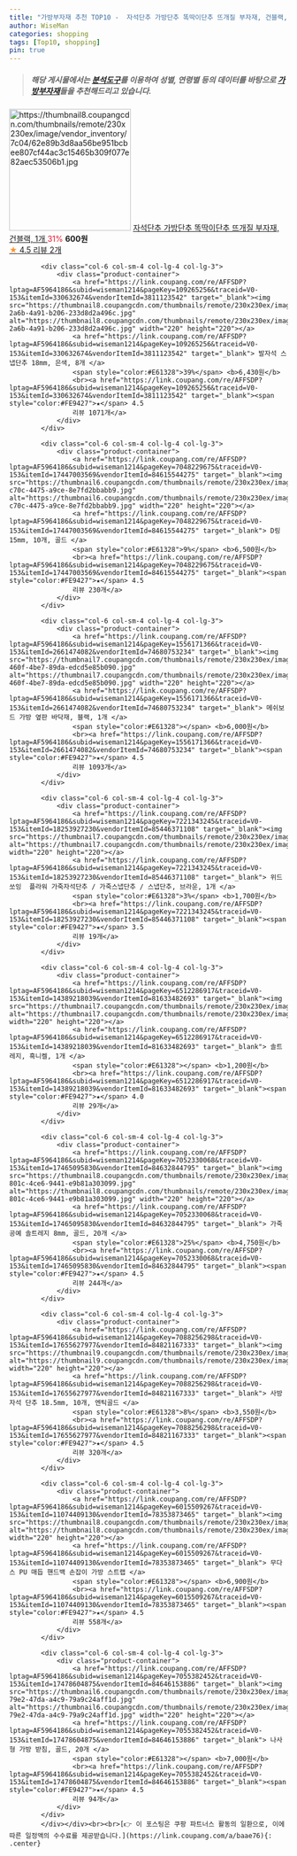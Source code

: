 ```yaml
---
title: "가방부자재 추천 TOP10 -  자석단추 가방단추 똑딱이단추 뜨개질 부자재, 건블랙, 1개 "
author: WiseMan
categories: shopping
tags: [Top10, shopping]
pin: true
---
```


> ##### 해당 게시물에서는 [**분석도구**](https://itemscout.io/)를 이용하여 **성별**, **연령별** 등의 데이터를 바탕으로 [**가방부자재**](https://link.coupang.com/a/baae76)들을 추천해드리고 있습니다.
<div class="container"><div class="row">
            <div class="col-6 col-sm-4 col-lg-4 col-lg-3">
                <div class="product-container">
                    <a href="https://link.coupang.com/re/AFFSDP?lptag=AF5964186&subid=wiseman1214&pageKey=7619162444&traceid=V0-153&itemId=20196348519&vendorItemId=87287316487" target="_blank"><img src="https://thumbnail8.coupangcdn.com/thumbnails/remote/230x230ex/image/vendor_inventory/7c04/62e89b3d8aa56be951bcbee807cf44ac3c15465b309f077e82aec53506b1.jpg" alt="https://thumbnail8.coupangcdn.com/thumbnails/remote/230x230ex/image/vendor_inventory/7c04/62e89b3d8aa56be951bcbee807cf44ac3c15465b309f077e82aec53506b1.jpg" width="220" height="220"></a>
                    <a href="https://link.coupang.com/re/AFFSDP?lptag=AF5964186&subid=wiseman1214&pageKey=7619162444&traceid=V0-153&itemId=20196348519&vendorItemId=87287316487" target="_blank"> 자석단추 가방단추 똑딱이단추 뜨개질 부자재, 건블랙, 1개 </a>
                    <span style="color:#E61328">31%</span> <b>600원</b>
                    <br><a href="https://link.coupang.com/re/AFFSDP?lptag=AF5964186&subid=wiseman1214&pageKey=7619162444&traceid=V0-153&itemId=20196348519&vendorItemId=87287316487" target="_blank"><span style="color:#FE9427">★</span> 4.5
                    리뷰 2개</a>
                </div>
            </div>
            
            <div class="col-6 col-sm-4 col-lg-4 col-lg-3">
                <div class="product-container">
                    <a href="https://link.coupang.com/re/AFFSDP?lptag=AF5964186&subid=wiseman1214&pageKey=109265256&traceid=V0-153&itemId=330632674&vendorItemId=3811123542" target="_blank"><img src="https://thumbnail8.coupangcdn.com/thumbnails/remote/230x230ex/image/retail/images/2018/07/12/22/2/b7e9aea8-2a6b-4a91-b206-233d8d2a496c.jpg" alt="https://thumbnail8.coupangcdn.com/thumbnails/remote/230x230ex/image/retail/images/2018/07/12/22/2/b7e9aea8-2a6b-4a91-b206-233d8d2a496c.jpg" width="220" height="220"></a>
                    <a href="https://link.coupang.com/re/AFFSDP?lptag=AF5964186&subid=wiseman1214&pageKey=109265256&traceid=V0-153&itemId=330632674&vendorItemId=3811123542" target="_blank"> 발자석 스냅단추 18mm, 은색, 8개 </a>
                    <span style="color:#E61328">39%</span> <b>6,430원</b>
                    <br><a href="https://link.coupang.com/re/AFFSDP?lptag=AF5964186&subid=wiseman1214&pageKey=109265256&traceid=V0-153&itemId=330632674&vendorItemId=3811123542" target="_blank"><span style="color:#FE9427">★</span> 4.5
                    리뷰 1071개</a>
                </div>
            </div>
            
            <div class="col-6 col-sm-4 col-lg-4 col-lg-3">
                <div class="product-container">
                    <a href="https://link.coupang.com/re/AFFSDP?lptag=AF5964186&subid=wiseman1214&pageKey=7048229675&traceid=V0-153&itemId=17447003569&vendorItemId=84615544275" target="_blank"><img src="https://thumbnail6.coupangcdn.com/thumbnails/remote/230x230ex/image/retail/images/2023/01/06/17/9/56ed5f99-c70c-4475-a9ce-8e7fd2bbabb9.jpg" alt="https://thumbnail6.coupangcdn.com/thumbnails/remote/230x230ex/image/retail/images/2023/01/06/17/9/56ed5f99-c70c-4475-a9ce-8e7fd2bbabb9.jpg" width="220" height="220"></a>
                    <a href="https://link.coupang.com/re/AFFSDP?lptag=AF5964186&subid=wiseman1214&pageKey=7048229675&traceid=V0-153&itemId=17447003569&vendorItemId=84615544275" target="_blank"> D링 15mm, 10개, 골드 </a>
                    <span style="color:#E61328">9%</span> <b>6,500원</b>
                    <br><a href="https://link.coupang.com/re/AFFSDP?lptag=AF5964186&subid=wiseman1214&pageKey=7048229675&traceid=V0-153&itemId=17447003569&vendorItemId=84615544275" target="_blank"><span style="color:#FE9427">★</span> 4.5
                    리뷰 230개</a>
                </div>
            </div>
            
            <div class="col-6 col-sm-4 col-lg-4 col-lg-3">
                <div class="product-container">
                    <a href="https://link.coupang.com/re/AFFSDP?lptag=AF5964186&subid=wiseman1214&pageKey=1556171366&traceid=V0-153&itemId=2661474082&vendorItemId=74680753234" target="_blank"><img src="https://thumbnail7.coupangcdn.com/thumbnails/remote/230x230ex/image/retail/images/2021/03/25/10/7/5eefca26-460f-4be7-89da-edcd5e85b090.jpg" alt="https://thumbnail7.coupangcdn.com/thumbnails/remote/230x230ex/image/retail/images/2021/03/25/10/7/5eefca26-460f-4be7-89da-edcd5e85b090.jpg" width="220" height="220"></a>
                    <a href="https://link.coupang.com/re/AFFSDP?lptag=AF5964186&subid=wiseman1214&pageKey=1556171366&traceid=V0-153&itemId=2661474082&vendorItemId=74680753234" target="_blank"> 메쉬보드 가방 옆판 바닥재, 블랙, 1개 </a>
                    <span style="color:#E61328"></span> <b>6,000원</b>
                    <br><a href="https://link.coupang.com/re/AFFSDP?lptag=AF5964186&subid=wiseman1214&pageKey=1556171366&traceid=V0-153&itemId=2661474082&vendorItemId=74680753234" target="_blank"><span style="color:#FE9427">★</span> 4.5
                    리뷰 1093개</a>
                </div>
            </div>
            
            <div class="col-6 col-sm-4 col-lg-4 col-lg-3">
                <div class="product-container">
                    <a href="https://link.coupang.com/re/AFFSDP?lptag=AF5964186&subid=wiseman1214&pageKey=7221343245&traceid=V0-153&itemId=18253927230&vendorItemId=85446371108" target="_blank"><img src="https://thumbnail7.coupangcdn.com/thumbnails/remote/230x230ex/image/vendor_inventory/3f94/b74bbfd5cad38c76c83d5e340f5f5a426a69d3e3abc4bd8340979399f0a6.jpg" alt="https://thumbnail7.coupangcdn.com/thumbnails/remote/230x230ex/image/vendor_inventory/3f94/b74bbfd5cad38c76c83d5e340f5f5a426a69d3e3abc4bd8340979399f0a6.jpg" width="220" height="220"></a>
                    <a href="https://link.coupang.com/re/AFFSDP?lptag=AF5964186&subid=wiseman1214&pageKey=7221343245&traceid=V0-153&itemId=18253927230&vendorItemId=85446371108" target="_blank"> 위드쏘잉 ﻿ 플라워 가죽자석단추 / 가죽스냅단추 / 스냅단추, 브라운, 1개 </a>
                    <span style="color:#E61328">3%</span> <b>1,700원</b>
                    <br><a href="https://link.coupang.com/re/AFFSDP?lptag=AF5964186&subid=wiseman1214&pageKey=7221343245&traceid=V0-153&itemId=18253927230&vendorItemId=85446371108" target="_blank"><span style="color:#FE9427">★</span> 3.5
                    리뷰 19개</a>
                </div>
            </div>
            
            <div class="col-6 col-sm-4 col-lg-4 col-lg-3">
                <div class="product-container">
                    <a href="https://link.coupang.com/re/AFFSDP?lptag=AF5964186&subid=wiseman1214&pageKey=6512286917&traceid=V0-153&itemId=14389218039&vendorItemId=81633482693" target="_blank"><img src="https://thumbnail7.coupangcdn.com/thumbnails/remote/230x230ex/image/vendor_inventory/26a0/2c8a4159556194e55398d6915b8ed347b752af0ebac56eacd22d5e27baf1.jpg" alt="https://thumbnail7.coupangcdn.com/thumbnails/remote/230x230ex/image/vendor_inventory/26a0/2c8a4159556194e55398d6915b8ed347b752af0ebac56eacd22d5e27baf1.jpg" width="220" height="220"></a>
                    <a href="https://link.coupang.com/re/AFFSDP?lptag=AF5964186&subid=wiseman1214&pageKey=6512286917&traceid=V0-153&itemId=14389218039&vendorItemId=81633482693" target="_blank"> 솔트레지, 흑니켈, 1개 </a>
                    <span style="color:#E61328"></span> <b>1,200원</b>
                    <br><a href="https://link.coupang.com/re/AFFSDP?lptag=AF5964186&subid=wiseman1214&pageKey=6512286917&traceid=V0-153&itemId=14389218039&vendorItemId=81633482693" target="_blank"><span style="color:#FE9427">★</span> 4.0
                    리뷰 29개</a>
                </div>
            </div>
            
            <div class="col-6 col-sm-4 col-lg-4 col-lg-3">
                <div class="product-container">
                    <a href="https://link.coupang.com/re/AFFSDP?lptag=AF5964186&subid=wiseman1214&pageKey=7052330068&traceid=V0-153&itemId=17465095830&vendorItemId=84632844795" target="_blank"><img src="https://thumbnail8.coupangcdn.com/thumbnails/remote/230x230ex/image/retail/images/2023/01/09/11/3/c3734426-801c-4ce6-9441-e9b81a303099.jpg" alt="https://thumbnail8.coupangcdn.com/thumbnails/remote/230x230ex/image/retail/images/2023/01/09/11/3/c3734426-801c-4ce6-9441-e9b81a303099.jpg" width="220" height="220"></a>
                    <a href="https://link.coupang.com/re/AFFSDP?lptag=AF5964186&subid=wiseman1214&pageKey=7052330068&traceid=V0-153&itemId=17465095830&vendorItemId=84632844795" target="_blank"> 가죽공예 솔트레지 8mm, 골드, 20개 </a>
                    <span style="color:#E61328">25%</span> <b>4,750원</b>
                    <br><a href="https://link.coupang.com/re/AFFSDP?lptag=AF5964186&subid=wiseman1214&pageKey=7052330068&traceid=V0-153&itemId=17465095830&vendorItemId=84632844795" target="_blank"><span style="color:#FE9427">★</span> 4.5
                    리뷰 244개</a>
                </div>
            </div>
            
            <div class="col-6 col-sm-4 col-lg-4 col-lg-3">
                <div class="product-container">
                    <a href="https://link.coupang.com/re/AFFSDP?lptag=AF5964186&subid=wiseman1214&pageKey=7088256298&traceid=V0-153&itemId=17655627977&vendorItemId=84821167333" target="_blank"><img src="https://thumbnail9.coupangcdn.com/thumbnails/remote/230x230ex/image/rs_quotation_api/knyv2kfk/cdb80f13c6514965bf2ff670943a6c14.jpg" alt="https://thumbnail9.coupangcdn.com/thumbnails/remote/230x230ex/image/rs_quotation_api/knyv2kfk/cdb80f13c6514965bf2ff670943a6c14.jpg" width="220" height="220"></a>
                    <a href="https://link.coupang.com/re/AFFSDP?lptag=AF5964186&subid=wiseman1214&pageKey=7088256298&traceid=V0-153&itemId=17655627977&vendorItemId=84821167333" target="_blank"> 사방 자석 단추 18.5mm, 10개, 엔틱골드 </a>
                    <span style="color:#E61328">8%</span> <b>3,550원</b>
                    <br><a href="https://link.coupang.com/re/AFFSDP?lptag=AF5964186&subid=wiseman1214&pageKey=7088256298&traceid=V0-153&itemId=17655627977&vendorItemId=84821167333" target="_blank"><span style="color:#FE9427">★</span> 4.5
                    리뷰 320개</a>
                </div>
            </div>
            
            <div class="col-6 col-sm-4 col-lg-4 col-lg-3">
                <div class="product-container">
                    <a href="https://link.coupang.com/re/AFFSDP?lptag=AF5964186&subid=wiseman1214&pageKey=6015509267&traceid=V0-153&itemId=11074409130&vendorItemId=78353873465" target="_blank"><img src="https://thumbnail8.coupangcdn.com/thumbnails/remote/230x230ex/image/rs_quotation_api/0ncdqtkg/69bc84ff279b4e62b6fbac82fc7a6af8.jpg" alt="https://thumbnail8.coupangcdn.com/thumbnails/remote/230x230ex/image/rs_quotation_api/0ncdqtkg/69bc84ff279b4e62b6fbac82fc7a6af8.jpg" width="220" height="220"></a>
                    <a href="https://link.coupang.com/re/AFFSDP?lptag=AF5964186&subid=wiseman1214&pageKey=6015509267&traceid=V0-153&itemId=11074409130&vendorItemId=78353873465" target="_blank"> 무다스 PU 매듭 핸드백 손잡이 가방 스트랩 </a>
                    <span style="color:#E61328"></span> <b>6,900원</b>
                    <br><a href="https://link.coupang.com/re/AFFSDP?lptag=AF5964186&subid=wiseman1214&pageKey=6015509267&traceid=V0-153&itemId=11074409130&vendorItemId=78353873465" target="_blank"><span style="color:#FE9427">★</span> 4.5
                    리뷰 558개</a>
                </div>
            </div>
            
            <div class="col-6 col-sm-4 col-lg-4 col-lg-3">
                <div class="product-container">
                    <a href="https://link.coupang.com/re/AFFSDP?lptag=AF5964186&subid=wiseman1214&pageKey=7055382452&traceid=V0-153&itemId=17478604875&vendorItemId=84646153886" target="_blank"><img src="https://thumbnail6.coupangcdn.com/thumbnails/remote/230x230ex/image/retail/images/2023/01/10/17/9/8300c485-79e2-47da-a4c9-79a9c24aff1d.jpg" alt="https://thumbnail6.coupangcdn.com/thumbnails/remote/230x230ex/image/retail/images/2023/01/10/17/9/8300c485-79e2-47da-a4c9-79a9c24aff1d.jpg" width="220" height="220"></a>
                    <a href="https://link.coupang.com/re/AFFSDP?lptag=AF5964186&subid=wiseman1214&pageKey=7055382452&traceid=V0-153&itemId=17478604875&vendorItemId=84646153886" target="_blank"> 나사형 가방 받침, 골드, 20개 </a>
                    <span style="color:#E61328"></span> <b>7,000원</b>
                    <br><a href="https://link.coupang.com/re/AFFSDP?lptag=AF5964186&subid=wiseman1214&pageKey=7055382452&traceid=V0-153&itemId=17478604875&vendorItemId=84646153886" target="_blank"><span style="color:#FE9427">★</span> 4.5
                    리뷰 94개</a>
                </div>
            </div>
            </div></div><br><br>[👉 이 포스팅은 쿠팡 파트너스 활동의 일환으로, 이에 따른 일정액의 수수료를 제공받습니다.](https://link.coupang.com/a/baae76){: .center}